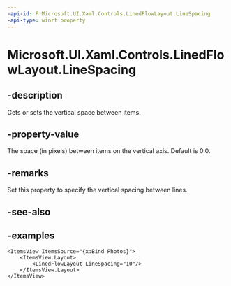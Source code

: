 ```yaml
---
-api-id: P:Microsoft.UI.Xaml.Controls.LinedFlowLayout.LineSpacing
-api-type: winrt property
---
```


# Microsoft.UI.Xaml.Controls.LinedFlowLayout.LineSpacing

<!--
public double LineSpacing { get; set; }
-->


## -description

Gets or sets the vertical space between items.

## -property-value

The space (in pixels) between items on the vertical axis. Default is 0.0.

## -remarks

Set this property to specify the vertical spacing between lines.

## -see-also

## -examples

```xaml
<ItemsView ItemsSource="{x:Bind Photos}">
    <ItemsView.Layout>
        <LinedFlowLayout LineSpacing="10"/>
    </ItemsView.Layout>
</ItemsView>
```
